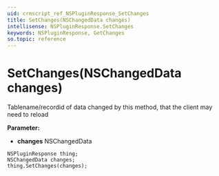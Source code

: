 ```yaml
---
uid: crmscript_ref_NSPluginResponse_SetChanges
title: SetChanges(NSChangedData changes)
intellisense: NSPluginResponse.SetChanges
keywords: NSPluginResponse, GetChanges
so.topic: reference
---
```


# SetChanges(NSChangedData changes)

Tablename/recordid of data changed by this method, that the client may need to reload

**Parameter:** 
* **changes** NSChangedData

```crmscript
NSPluginResponse thing;
NSChangedData changes;
thing.SetChanges(changes);
```

